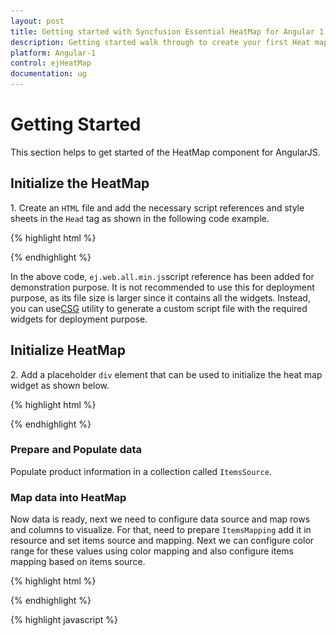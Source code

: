```yaml
---
layout: post
title: Getting started with Syncfusion Essential HeatMap for Angular 1.0
description: Getting started walk through to create your first Heat map.
platform: Angular-1
control: ejHeatMap
documentation: ug
---
```


# Getting Started

This section helps to get started of the HeatMap component for AngularJS. 

## Initialize the HeatMap

1\. Create an `HTML` file and add the necessary script references and style sheets in the `Head` tag as shown in the following code example.

{% highlight html %}

<!DOCTYPE html>
<html ng-app="defaultApp">
   <head>
    <link rel="stylesheet" href="http://cdn.syncfusion.com/14.3.0.49/js/web/bootstrap-  theme/ej.web.all.min.css" />
    <script src="https://code.jquery.com/jquery-3.0.0.min.js"></script>
    <script src="http://cdn.syncfusion.com/js/assets/external/jsrender.min.js" type="text/javascript"></script>
    <script src="https://ajax.aspnetcdn.com/ajax/jquery.validate/1.14.0/jquery.validate.min.js"></script>
    <script src="https://code.angularjs.org/1.4.0-rc.2/angular.min.js"></script>
    <script src="http://cdn.syncfusion.com/14.3.0.49/js/web/ej.web.all.min.js" type="text/javascript"></script>
    <script src="http://js.syncfusion.com/demos/web/scripts/xljsondata.js" type="text/javascript"></script>
    <script src="https://code.angularjs.org/1.4.0-rc.2/angular-route.min.js"></script>
    <script src="http://cdn.syncfusion.com/14.3.0.49/js/common/ej.widget.angular.min.js"></script>
   </head>
   <body>
   </body>
</html>

{% endhighlight %}

In the above code, `ej.web.all.min.js`script reference has been added for demonstration purpose. It is not recommended to use this for deployment purpose, as its file size is larger since it contains all the widgets. Instead, you can use[CSG](http://csg.syncfusion.com/# "") utility to generate a custom script file with the required widgets for deployment purpose.

## Initialize HeatMap

2\. Add a placeholder `div` element that can be used to initialize the heat map widget as shown below.

{% highlight html %}

<!DOCTYPE html>
<html ng-app="defaultApp">  
    <body ng-controller="heatmapCtrl">
          <ej-heatmap id="HeatMap"  e-height="600px" e-width="100%"></ej-heatmap>
    </body>
</html>

{% endhighlight %}

### Prepare and Populate data

Populate product information in a collection called `ItemsSource`.

### Map data into HeatMap

Now data is ready, next we need to configure data source and map rows and columns to visualize. For that, need to prepare `ItemsMapping` add it in resource and set items source and mapping.
Next we can configure color range for these values using color mapping and also configure items mapping based on items source.

{% highlight html %}
<!DOCTYPE html>
<html ng-app="defaultApp">
    <body ng-controller="heatmapCtrl">
        <ej-heatmap id="HeatMap" e-width="100%" e-height="300px"
                    e-itemssource="itemsSource"
                    e-heatmapcell-showcontent="showContentValue"
                    e-heatmapcell-showcolor="cellColor"
                    e-itemsmapping="itemsMapping">
        <e-colormappingcollection>
            <e-colormapping e-value="0" e-color="#8ec8f8"></e-colormapping>
            <e-colormapping e-value="100" e-color="#0d47a1"></e-colormapping>
        </e-colormappingcollection>
        </ej-heatmap>
    </body>
</html>

{% endhighlight %}

{% highlight javascript %}
<!DOCTYPE html>
<html>    
   <body>
      <script>
            var scope;
            var itemsSource = [];
            var rows = ["Vegie-spread", "Tofuaa", "Alice Mutton", "Konbu", "Fløtemysost", "Perth Pasties", "Boston Crab Meat", "Raclette Courdavault"];
            for (var i = 0; i < 8; i++) {
                itemsSource.push({
                    ProductName: rows[i],
                    Y2010: getValue(),
                    Y2011: getValue(),
                    Y2012: getValue(),
                    Y2013: getValue(),
                    Y2014: getValue(),
                    Y2015: getValue(),
                    Y2016: getValue(),
                    Y2017: getValue(),
                    Y2018: getValue()
                });
            }
            function getValue() {
                return Math.floor((Math.random() * 100) + 1);
            }

            angular.module("defaultApp", ["ngRoute", "ejangular"]);
            syncApp.controller('heatmapCtrl', function ($scope, $rootScope) {
                $scope.itemsSource = itemsSource;
                $scope.itemsMapping = {
                    row: { "propertyName": "Year", "displayName": "Year", },
                    value: { "propertyName": "Value" },
                    columnMapping: [
                        { "propertyName": "Y2010", "displayName": "Y2010", columnStyle: { width: 100 } },
                        { "propertyName": "Y2011", "displayName": "Y2011", columnStyle: { width: 100 } },
                        { "propertyName": "Y2012", "displayName": "Y2012", columnStyle: { width: 100 } },
                        { "propertyName": "Y2013", "displayName": "Y2013", columnStyle: { width: 100 } },
                        { "propertyName": "Y2014", "displayName": "Y2014", columnStyle: { width: 100 } },
                        { "propertyName": "Y2015", "displayName": "Y2015", columnStyle: { width: 100 } },
                        { "propertyName": "Y2016", "displayName": "Y2016", columnStyle: { width: 100 } },
                        { "propertyName": "Y2017", "displayName": "Y2017", columnStyle: { width: 100 } },
                        { "propertyName": "Y2018", "displayName": "Y2018", columnStyle: { width: 100 } },
                    ],
                    headerMapping: { "propertyName": "ProductName", "displayName": "Product Name", columnStyle: { width: 140 } }
                };
            });
      </script>
    </body>
</html>

{% endhighlight %}

![](Getting-Started_images/Getting-Started_img1.png)

## Initialize Legend

A legend control is used to represent range value in a gradient, create a legend with the same color mapping as shown below.
 
{% highlight html %}
<!DOCTYPE html>
<html ng-app="defaultApp">
<body ng-controller="heatmapCtrl">
    <ej-heatmaplegend id="heatmap_legend" e-isresponsive="true"
                      e-height="50px"
                      e-width="75%">
        <e-colormappingcollection>
            <e-colormapping e-value="0" e-color="#8ec8f8"></e-colormapping>
            <e-colormapping e-value="100" e-color="#0d47a1"></e-colormapping>
        </e-colormappingcollection>
    </ej-heatmaplegend>
</body>
</html>

{% endhighlight %}

![](Getting-Started_images/Getting-Started_img2.png)